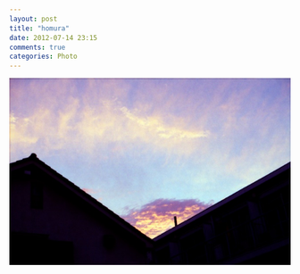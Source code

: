 ```yaml
---
layout: post
title: "homura"
date: 2012-07-14 23:15
comments: true
categories: Photo
---
```


![homura](/images/homura.jpg)
